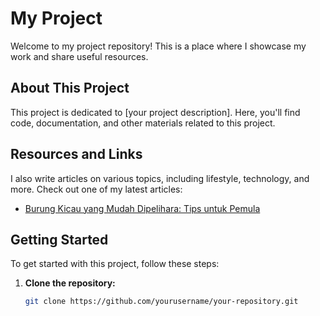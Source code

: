 # My Project

Welcome to my project repository! This is a place where I showcase my work and share useful resources.

## About This Project

This project is dedicated to [your project description]. Here, you'll find code, documentation, and other materials related to this project.

## Resources and Links

I also write articles on various topics, including lifestyle, technology, and more. Check out one of my latest articles:

- [Burung Kicau yang Mudah Dipelihara: Tips untuk Pemula](https://hektodetik.com/lifestyle/burung-kicau-yang-mudah-dipelihara-tips-untuk-pemula/)

## Getting Started

To get started with this project, follow these steps:

1. **Clone the repository:**
   ```bash
   git clone https://github.com/yourusername/your-repository.git

